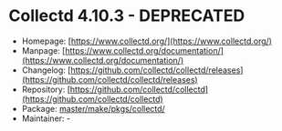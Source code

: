 # Collectd 4.10.3 - DEPRECATED
 - Homepage: [https://www.collectd.org/](https://www.collectd.org/)
 - Manpage: [https://www.collectd.org/documentation/](https://www.collectd.org/documentation/)
 - Changelog: [https://github.com/collectd/collectd/releases](https://github.com/collectd/collectd/releases)
 - Repository: [https://github.com/collectd/collectd](https://github.com/collectd/collectd)
 - Package: [master/make/pkgs/collectd/](https://github.com/Freetz-NG/freetz-ng/tree/master/make/pkgs/collectd/)
 - Maintainer: -

